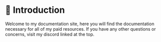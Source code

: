 # 👋 Introduction

Welcome to my documentation site, here you will find the documentation necessary for all of my paid resources. If you have any other questions or concerns, visit my discord linked at the top.
